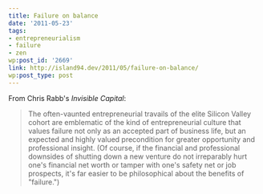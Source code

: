 ```yaml
---
title: Failure on balance
date: '2011-05-23'
tags:
- entrepreneurialism
- failure
- zen
wp:post_id: '2669'
link: http://island94.dev/2011/05/failure-on-balance/
wp:post_type: post
---
```


From Chris Rabb's <em>Invisible Capital</em>:

<blockquote>
 The often-vaunted entrepreneurial travails of the elite Silicon Valley cohort are emblematic of the kind of entrepreneurial culture that values failure not only as an accepted part of business life, but an expected and highly valued precondition for greater opportunity and professional insight. (Of course, if the financial and professional downsides of shutting down a new venture do not irreparably hurt one's financial net worth or tamper with one's safety net or job prospects, it's far easier to be philosophical about the benefits of "failure.")
</blockquote>
